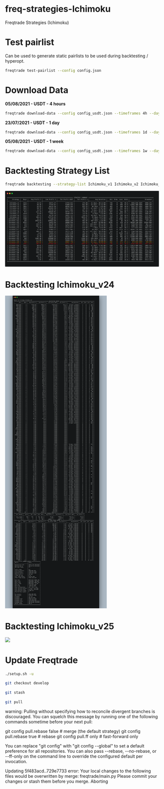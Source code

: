 # freq-strategies-Ichimoku
Freqtrade Strategies (Ichimoku)

# Test pairlist

Can be used to generate static pairlists to be used during backtesting / hyperopt.

```bash
freqtrade test-pairlist --config config.json
```

# Download Data

****05/08/2021 - USDT - 4 hours****

```bash
freqtrade download-data --config config_usdt.json --timeframes 4h --days 13
```

****23/07/2021 - USDT - 1 day****

```bash
freqtrade download-data --config config_usdt.json --timeframes 1d --days 13
```

****05/08/2021 - USDT - 1 week****

```bash
freqtrade download-data --config config_usdt.json --timeframes 1w --days 13
```

# Backtesting Strategy List

```bash
freqtrade backtesting --strategy-list Ichimoku_v1 Ichimoku_v2 Ichimoku_v3 Ichimoku_v4 Ichimoku_v5 Ichimoku_v6 Ichimoku_v7 Ichimoku_v8 Ichimoku_v9 Ichimoku_v10 Ichimoku_v11 Ichimoku_v12 Ichimoku_v13 Ichimoku_v14 Ichimoku_v16 Ichimoku_v17 Ichimoku_v18 Ichimoku_v19 Ichimoku_v20 Ichimoku_v21 Ichimoku_v22 Ichimoku_v23 Ichimoku_v24 Ichimoku_v25 Ichimoku_v26 Ichimoku_v27 Ichimoku_v28 Ichimoku_v29 Ichimoku_v30 Ichimoku_v31 Ichimoku_v32 Ichimoku_v33 Ichimoku_v34 --config config_usdt.json --timeframe 4h --timerange=20181201-
```

![](backtesting_3.png)

# Backtesting Ichimoku_v24

![](Ichimoku_v24.png)

# Backtesting Ichimoku_v25

![](Ichimoku_v25.png)




# Update Freqtrade

```bash
./setup.sh -u
```

```bash
git checkout develop
```

```bash
git stash
```

```bash
git pull
```

warning: Pulling without specifying how to reconcile divergent branches is
discouraged. You can squelch this message by running one of the following
commands sometime before your next pull:

  git config pull.rebase false  # merge (the default strategy)
  git config pull.rebase true   # rebase
  git config pull.ff only       # fast-forward only

You can replace "git config" with "git config --global" to set a default
preference for all repositories. You can also pass --rebase, --no-rebase,
or --ff-only on the command line to override the configured default per
invocation.

Updating 5f483acd..729e7733
error: Your local changes to the following files would be overwritten by merge:
        freqtrade/main.py
Please commit your changes or stash them before you merge.
Aborting






